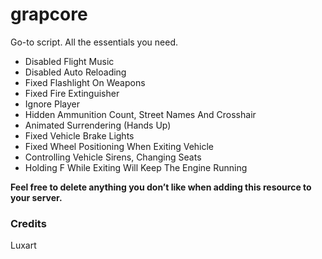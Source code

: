 <h1>grapcore</h1>
Go-to script. All the essentials you need.
<ul>
<li>Disabled Flight Music</li>
<li>Disabled Auto Reloading</li>
<li>Fixed Flashlight On Weapons</li>
<li>Fixed Fire Extinguisher</li>
<li>Ignore Player</li>
<li>Hidden Ammunition Count, Street Names And Crosshair</li>
<li>Animated Surrendering (Hands Up)</li>
<li>Fixed Vehicle Brake Lights</li>
<li>Fixed Wheel Positioning When Exiting Vehicle</li>
<li>Controlling Vehicle Sirens, Changing Seats</li>
<li>Holding F While Exiting Will Keep The Engine Running</li>
</ul>

<b>Feel free to delete anything you don’t like when adding this resource to your server.</b>

<h3>Credits</h3>
Luxart
